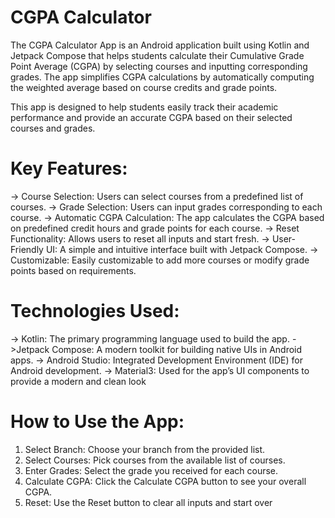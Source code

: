 # CGPA Calculator
The CGPA Calculator App is an Android application built using Kotlin and Jetpack Compose that helps students calculate their Cumulative Grade Point Average (CGPA) by selecting courses and inputting corresponding grades. The app simplifies CGPA calculations by automatically computing the weighted average based on course credits and grade points.

This app is designed to help students easily track their academic performance and provide an accurate CGPA based on their selected courses and grades.

# Key Features:
-> Course Selection: Users can select courses from a predefined list of courses.
-> Grade Selection: Users can input grades corresponding to each course.
-> Automatic CGPA Calculation: The app calculates the CGPA based on predefined credit hours and grade points for each course.
-> Reset Functionality: Allows users to reset all inputs and start fresh.
-> User-Friendly UI: A simple and intuitive interface built with Jetpack Compose.
-> Customizable: Easily customizable to add more courses or modify grade points based on requirements.
# Technologies Used:
-> Kotlin: The primary programming language used to build the app.
->Jetpack Compose: A modern toolkit for building native UIs in Android apps.
-> Android Studio: Integrated Development Environment (IDE) for Android development.
-> Material3: Used for the app’s UI components to provide a modern and clean look

# How to Use the App:
1. Select Branch: Choose your branch from the provided list.
2. Select Courses: Pick courses from the available list of courses.
3. Enter Grades: Select the grade you received for each course.
4. Calculate CGPA: Click the Calculate CGPA button to see your overall CGPA.
5. Reset: Use the Reset button to clear all inputs and start over
